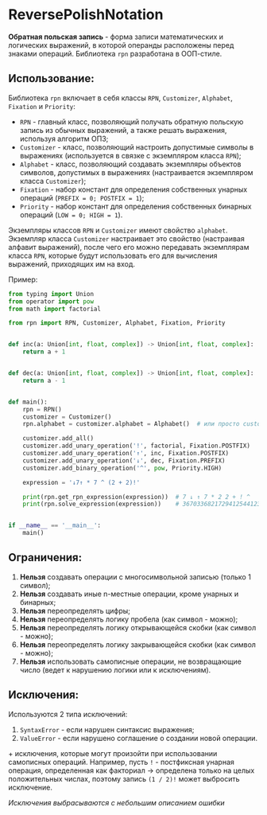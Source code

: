 # ReversePolishNotation

**Обратная польская запись** - форма записи математических и логических выражений, в которой операнды расположены перед знаками операций. Библиотека `rpn` разработана в ООП-стиле.

## Использование:

Библиотека `rpn` включает в себя классы `RPN`, `Customizer`, `Alphabet`, `Fixation` и `Priority`:
- `RPN` - главный класс, позволяющий получать обратную польскую запись из обычных выражений, а также решать выражения, используя алгоритм ОПЗ;
- `Customizer` - класс, позволяющий настроить допустимые символы в выражениях (используется в связке с экземпляром класса `RPN`);
- `Alphabet` - класс, позволяющий создавать экземпляры объектов символов, допустимых в выражениях (настраивается экземпляром класса `Customizer`);
- `Fixation` - набор констант для определения собственных унарных операций (`PREFIX = 0; POSTFIX = 1`);
- `Priority` - набор констант для определения собственных бинарных операций (`LOW = 0; HIGH = 1`).

Экземпляры классов `RPN` и `Customizer` имеют свойство `alphabet`. Экземпляр класса `Customizer` настраивает это свойство (настраивая алфавит выражений), после чего его можно передавать экземплярам класса `RPN`, которые будут использовать его для вычисления выражений, приходящих им на вход.

Пример:
```python
from typing import Union
from operator import pow
from math import factorial

from rpn import RPN, Customizer, Alphabet, Fixation, Priority


def inc(a: Union[int, float, complex]) -> Union[int, float, complex]:
    return a + 1


def dec(a: Union[int, float, complex]) -> Union[int, float, complex]:
    return a - 1


def main():
    rpn = RPN()
    customizer = Customizer()
    rpn.alphabet = customizer.alphabet = Alphabet()  # или просто customizer.alphabet = rpn.alphabet

    customizer.add_all()
    customizer.add_unary_operation('!', factorial, Fixation.POSTFIX)
    customizer.add_unary_operation('↑', inc, Fixation.POSTFIX)
    customizer.add_unary_operation('↓', dec, Fixation.PREFIX)
    customizer.add_binary_operation('^', pow, Priority.HIGH)

    expression = '↓7↑ * 7 ^ (2 + 2)!'

    print(rpn.get_rpn_expression(expression))  # 7 ↓ ↑ 7 * 2 2 + ! ^
    print(rpn.solve_expression(expression))    # 36703368217294125441230211032033660188801


if __name__ == '__main__':
    main()
```

## Ограничения:

1. **Нельзя** создавать операции с многосимвольной записью (только 1 символ);
2. **Нельзя** создавать иные n-местные операции, кроме унарных и бинарных;
3. **Нельзя** переопределять цифры;
4. **Нельзя** переопределять логику пробела (как символ - можно);
5. **Нельзя** переопределять логику открывающейся скобки (как символ - можно);
6. **Нельзя** переопределять логику закрывающейся скобки (как символ - можно);
7. **Нельзя** использовать самописные операции, не возвращающие число (ведет к нарушению логики или к исключениям).

## Исключения:

Используются 2 типа исключений:
1. `SyntaxError` - если нарушен синтаксис выражения;
2. `ValueError` - если нарушено соглашение о создании новой операции.

\+ исключения, которые могут произойти при использовании самописных операций. Например, пусть `!` - постфиксная унарная операция, определенная как факториал -> определена только на целых положительных числах, поэтому запись `(1 / 2)!` может выбросить исключение.

*Исключения выбрасываются с небольшим описанием ошибки*